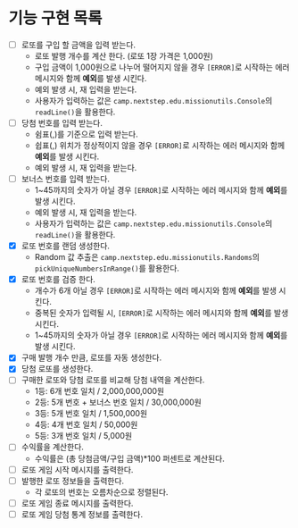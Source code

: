 # 기능 구현 목록
- [ ] 로또를 구입 할 금액을 입력 받는다.
  - 로또 발행 개수를 계산 한다. (로또 1장 가격은 1,000원)
  - 구입 금액이 1,000원으로 나누어 떨어지지 않을 경우 `[ERROR]`로 시작하는 에러 메시지와 함께 **예외**를 발생 시킨다.
  - 예외 발생 시, 재 입력을 받는다.
  - 사용자가 입력하는 값은 `camp.nextstep.edu.missionutils.Console`의 `readLine()`을 활용한다.
- [ ] 당첨 번호를 입력 받는다.
  - 쉼표(,)를 기준으로 입력 받는다.
  - 쉽표(,) 위치가 정상적이지 않을 경우 `[ERROR]`로 시작하는 에러 메시지와 함께 **예외**를 발생 시킨다.
  - 예외 발생 시, 재 입력을 받는다.
- [ ] 보너스 번호를 입력 받는다.
  - 1~45까지의 숫자가 아닐 경우 `[ERROR]`로 시작하는 에러 메시지와 함께 **예외**를 발생 시킨다.
  - 예외 발생 시, 재 입력을 받는다.
  - 사용자가 입력하는 값은 `camp.nextstep.edu.missionutils.Console`의 `readLine()`을 활용한다.
- [x] 로또 번호를 랜덤 생성한다.
  - Random 값 추출은 `camp.nextstep.edu.missionutils.Randoms`의 `pickUniqueNumbersInRange()`를 활용한다.
- [x] 로또 번호를 검증 한다.
  - 개수가 6개 아닐 경우 `[ERROR]`로 시작하는 에러 메시지와 함께 **예외**를 발생 시킨다.
  - 중복된 숫자가 입력될 시, `[ERROR]`로 시작하는 에러 메시지와 함께 **예외**를 발생 시킨다.
  - 1~45까지의 숫자가 아닐 경우 `[ERROR]`로 시작하는 에러 메시지와 함께 **예외**를 발생 시킨다.
- [x] 구매 발행 개수 만큼, 로또를 자동 생성한다.
- [x] 당첨 로또를 생성한다.
- [ ] 구매한 로또와 당첨 로또를 비교해 당첨 내역을 계산한다.
  - 1등: 6개 번호 일치 / 2,000,000,000원
  - 2등: 5개 번호 + 보너스 번호 일치 / 30,000,000원
  - 3등: 5개 번호 일치 / 1,500,000원
  - 4등: 4개 번호 일치 / 50,000원
  - 5등: 3개 번호 일치 / 5,000원
- [ ] 수익률을 계산한다.
  - 수익률은 (총 당첨금액/구입 금액)*100 퍼센트로 계산된다.
- [ ] 로또 게임 시작 메시지를 출력한다.
- [ ] 발행한 로또 정보들을 출력한다.
  - 각 로또의 번호는 오름차순으로 정렬된다.
- [ ] 로또 게임 종료 메시지를 출력한다.
- [ ] 로또 게임 당첨 통계 정보를 출력한다.